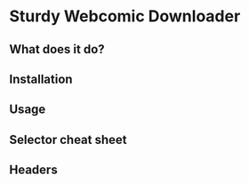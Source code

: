 # Sturdy Webcomic Downloader

## What does it do?

## Installation

## Usage

## Selector cheat sheet

## Headers